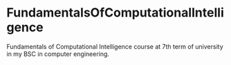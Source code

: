 # FundamentalsOfComputationalIntelligence
Fundamentals of Computational Intelligence course at 7th term of university in my BSC in computer engineering. 
